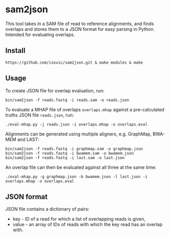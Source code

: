 # sam2json
This tool takes in a SAM file of read to reference alignments, and finds overlaps and stores them to a JSON format for easy parsing in Python. Intended for evaluating overlaps.

## Install  
```
https://github.com/isovic/sam2json.git & make modules & make  
```

## Usage
To create JSON file for overlap evaluation, run:  
```  
bin/sam2json -f reads.fastq -i reads.sam -o reads.json  
```  

To evaluate a MHAP file of overlaps ```overlaps.mhap``` against a pre-calculated truths JSON file ```reads.json```, run:  
```  
./eval-mhap.py -j reads.json -i overlaps.mhap -o overlaps.eval  
```  

Alignments can be generated using multiple aligners, e.g. GraphMap, BWA-MEM and LAST:  
```  
bin/sam2json -f reads.fastq -i graphmap.sam -o graphmap.json  
bin/sam2json -f reads.fastq -i bwamem.sam -o bwamem.json  
bin/sam2json -f reads.fastq -i last.sam -o last.json  
```  

An overlap file can then be evaluated against all three at the same time:  
```  
./eval-mhap.py -g graphmap.json -b bwamem.json -l last.json -i overlaps.mhap -o overlaps.eval  
```  

## JSON format  
JSON file contains a dictionary of pairs:
- key - ID of a read for which a list of overlapping reads is given,  
- value - an array of IDs of reads with which the key read has an overlap with.  
